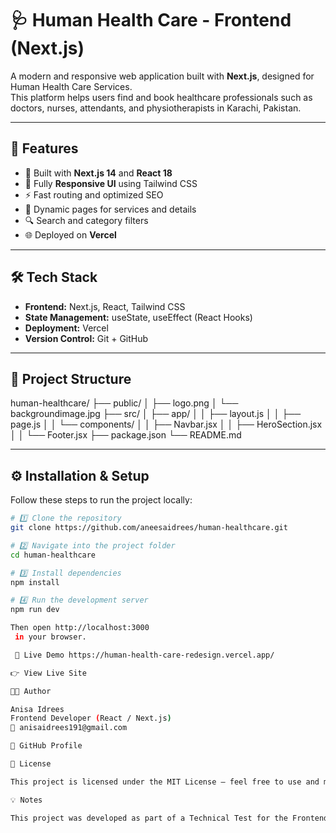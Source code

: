 # 🩺 Human Health Care - Frontend (Next.js)

A modern and responsive web application built with **Next.js**, designed for Human Health Care Services.  
This platform helps users find and book healthcare professionals such as doctors, nurses, attendants, and physiotherapists in Karachi, Pakistan.

---

## 🚀 Features

- 🧠 Built with **Next.js 14** and **React 18**
- 📱 Fully **Responsive UI** using Tailwind CSS
- ⚡ Fast routing and optimized SEO
- 🧾 Dynamic pages for services and details
- 🔍 Search and category filters
- 🌐 Deployed on **Vercel**

---

## 🛠️ Tech Stack

- **Frontend:** Next.js, React, Tailwind CSS  
- **State Management:** useState, useEffect (React Hooks)  
- **Deployment:** Vercel  
- **Version Control:** Git + GitHub  

---

## 📂 Project Structure

human-healthcare/
├── public/
│ ├── logo.png
│ └── backgroundimage.jpg
├── src/
│ ├── app/
│ │ ├── layout.js
│ │ ├── page.js
│ │ └── components/
│ │ ├── Navbar.jsx
│ │ ├── HeroSection.jsx
│ │ └── Footer.jsx
├── package.json
└── README.md


---

## ⚙️ Installation & Setup

Follow these steps to run the project locally:

```bash
# 1️⃣ Clone the repository
git clone https://github.com/aneesaidrees/human-healthcare.git

# 2️⃣ Navigate into the project folder
cd human-healthcare

# 3️⃣ Install dependencies
npm install

# 4️⃣ Run the development server
npm run dev

Then open http://localhost:3000
 in your browser.

 🔗 Live Demo https://human-health-care-redesign.vercel.app/

👉 View Live Site

🧑‍💻 Author

Anisa Idrees
Frontend Developer (React / Next.js)
📧 anisaidrees191@gmail.com

🔗 GitHub Profile

📄 License

This project is licensed under the MIT License – feel free to use and modify it.

💡 Notes

This project was developed as part of a Technical Test for the Frontend Developer (Next.js) position